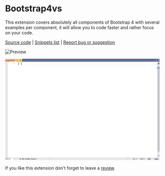 # Bootstrap4vs

This extension covers absolutely all components of Bootstrap 4 with several examples per component, it will allow you to code faster and rather focus on your code. 

[Source code](https://github.com/oufly/Bootstrap4vs) | [Snippets list](https://github.com/oufly/Bootstrap4vs/blob/master/SnippetsListing.md) | [Report bug or suggestion](https://github.com/oufly/Bootstrap4vs/issues) 

![Preview](preview.png)

![Demo.gif](Demo.gif)

If you like this extension don't forget to leave a [review](https://marketplace.visualstudio.com/items?itemName=ouali-amar.bootstrap4vs&ssr=false#review-details).
